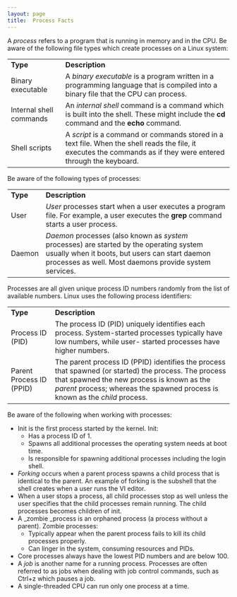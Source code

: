 ```yaml
---
layout: page
title:  Process Facts
---
```


A _process_ refers to a program that is running in memory and in the CPU. Be
aware of the following file types which create processes on a Linux system:

<table>

<tr> <td><b>Type</b></td> <td><b>Description</b></td>

</tr>

<tr> <td>Binary executable</td> <td>A <i>binary executable</i> is a program
written in a programming language that is compiled into a binary file that the
CPU can process. </td>

</tr>

<tr> <td>Internal shell commands</td> <td>An<i> internal shell</i> command is
a command which is built into the shell. These might include the <b>cd</b>
command and the <b>echo</b> command.</td>

</tr>

<tr> <td>Shell scripts</td> <td>A <i>script</i> is a command or commands
stored in a text file. When the shell reads the file, it executes the commands
as if they were entered through the keyboard.</td>

</tr> </table>

Be aware of the following types of processes:

<table>

<tr> <td><b>Type</b></td> <td><b>Description</b></td>

</tr>

<tr> <td>User </td> <td><i>User</i> processes start when a user executes a
program file. For example, a user executes the <b>grep</b> command starts a
user process.</td>

</tr>

<tr> <td>Daemon </td> <td><i>Daemon</i> processes (also known as <i>system
</i>processes) are started by the operating system usually when it boots, but
users can start daemon processes as well. Most daemons provide system
services. </td>

</tr> </table>

Processes are all given unique process ID numbers randomly from the list of
available numbers. Linux uses the following process identifiers:

<table>

<tr> <td><b>Type</b></td> <td><b>Description</b></td>

</tr>

<tr> <td>Process ID (PID)</td> <td>The process ID (PID) uniquely identifies
each process. System-started processes typically have low numbers, while user-
started processes have higher numbers. </td>

</tr>

<tr> <td>Parent Process ID (PPID)</td> <td>The parent process ID (PPID)
identifies the process that spawned (or started) the process. The process that
spawned the new process is known as the <i>parent</i> process; whereas the
spawned process is known as the <i>child</i> process.</td>

</tr> </table>

Be aware of the following when working with processes:

  * Init is the first process started by the kernel. Init:
    * Has a process ID of 1.
    * Spawns all additional processes the operating system needs at boot time.
    * Is responsible for spawning additional processes including the login shell. 
  * _Forking_ occurs when a parent process spawns a child process that is identical to the parent. An example of forking is the subshell that the shell creates when a user runs the VI editor. 
  * When a user stops a process, all child processes stop as well unless the user specifies that the child processes remain running. The child processes becomes children of init. 
  * A _zombie _process is an orphaned process (a process without a parent). Zombie processes:
    * Typically appear when the parent process fails to kill its child processes properly. 
    * Can linger in the system, consuming resources and PIDs.
  * Core processes always have the lowest PID numbers and are below 100.
  * A _job_ is another name for a running process. Processes are often referred to as jobs when dealing with job control commands, such as Ctrl+z which pauses a job.
  * A single-threaded CPU can run only one process at a time.

